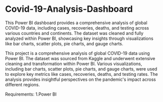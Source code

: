 # Covid-19-Analysis-Dashboard
This Power BI dashboard provides a comprehensive analysis of global COVID-19 data, including cases, recoveries, deaths, and testing across various countries and continents. The dataset was cleaned and fully analyzed within Power BI, showcasing key insights through visualizations like bar charts, scatter plots, pie charts, and gauge charts.

This project is a comprehensive analysis of global COVID-19 data using Power BI. The dataset was sourced from Kaggle and underwent extensive cleaning and transformation within Power BI. Various visualizations, including bar charts, scatter plots, pie charts, and gauge charts, were used to explore key metrics like cases, recoveries, deaths, and testing rates. The analysis provides insightful perspectives on the pandemic's impact across different regions.

Requirements:
1.Power BI
